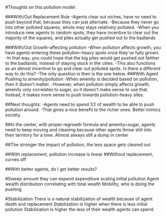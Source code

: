#Thoughts on this pollution model:

###With/Out Replacement Rule
    -Agents clear out niches, have no need to push beyond that, because they can just alternate.
    -Because they never go into other polluted squares, whole may stays relatively polluted.
    -When you introduce new agents to random spots, they have incentive to clear out the majority of the squares, and piles actually get pushed out to the badlands

###With/Out Growth-affecting pollution
    -When pollution affects growth, you have agents entering these pollution-heavy spots once they've fully grown.
    -In that way, you could hope that the big piles would get pushed out farther to the badlands, instead of staying stuck in the cities.
    -This also functions as an almost incentive to go and clear out polluted spots. Is there a different way to do this?
    -The only question is then is the one below.
###With Agent Pushing to amenity/pollution
    -When amenity is decided based on pollution, then it doesn't matter.
    -However, when pollution simply affects growth, amenity only correlates to sugar, so it doesn't make sense to use that. Instead, it makes more sense to push towards pollution-heavy sites.

##Next thoughts:
    -Agents need to spend 1/2 of wealth to be able to push pollution around.
    -That gives a nice benefit to the richer ones. Better mimics society.

##In the center, with proper regrowth formula and amenity=sugar, agents need to keep moving and cleaning because other agents throw shit into their territory for a time. Almost always still a dump in center

##The stronger the impact of pollution, the less space gets cleared out

##With replacement, pollution increase is linear
##Without replacement, curves off

##With better agents, do I get better results?


#Sweep
amount they can expend
expenditure scaling
initial pollution
Agent wealth distribution  correlating with total wealth
Mobility, who is doing the pushing

#Stabilization
There is a natural stabilization of wealth because of agent death and replacement
Stabilization is higher when there is less initial pollution
Stabilization is higher the less of their wealth agents can spend.